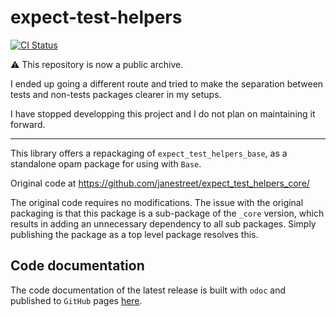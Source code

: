 # expect-test-helpers

[![CI Status](https://github.com/mbarbin/expect-test-helpers/workflows/ci/badge.svg)](https://github.com/mbarbin/expect-test-helpers/actions/workflows/ci.yml)

:warning: This repository is now a public archive.

I ended up going a different route and tried to make the separation between tests and non-tests packages clearer in my setups.

I have stopped developping this project and I do not plan on maintaining it forward.

----

This library offers a repackaging of `expect_test_helpers_base`, as a standalone
opam package for using with `Base`.

Original code at https://github.com/janestreet/expect_test_helpers_core/

The original code requires no modifications. The issue with the original
packaging is that this package is a sub-package of the `_core` version, which
results in adding an unnecessary dependency to all sub packages. Simply publishing
the package as a top level package resolves this.

## Code documentation

The code documentation of the latest release is built with `odoc` and published
to `GitHub` pages [here](https://mbarbin.github.io/expect-test-helpers).
